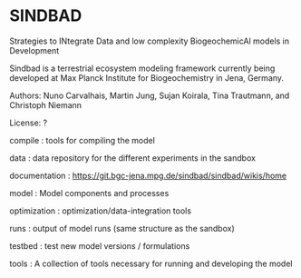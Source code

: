 # SINDBAD
Strategies to INtegrate Data and low complexity BiogeochemicAl models in Development 

Sindbad is a terrestrial ecosystem modeling framework currently being developed at Max Planck Institute for Biogeochemistry in Jena, Germany.

Authors: Nuno Carvalhais, Martin Jung, Sujan Koirala, Tina Trautmann, and Christoph Niemann

License: ?

compile			: tools for compiling the model

data			: data repository for the different experiments in the sandbox

documentation	: https://git.bgc-jena.mpg.de/sindbad/sindbad/wikis/home

model           : Model components and processes

optimization	: optimization/data-integration tools

runs 			: output of model runs (same structure as the sandbox)

testbed			: test new model versions / formulations

tools           : A collection of tools necessary for running and developing the model

